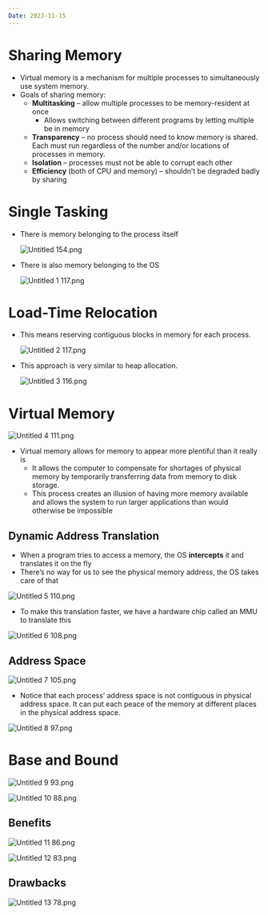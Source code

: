```yaml
---
Date: 2023-11-15
---
```

# Sharing Memory

- Virtual memory is a mechanism for multiple processes to simultaneously use system memory.
- Goals of sharing memory:
	- **Multitasking** – allow multiple processes to be memory-resident at once
		- Allows switching between different programs by letting multiple be in memory
	- **Transparency** – no process should need to know memory is shared. Each must run regardless of the number and/or locations of processes in memory.
	- **Isolation** – processes must not be able to corrupt each other
	- **Efficiency** (both of CPU and memory) – shouldn’t be degraded badly by sharing

# Single Tasking

- There is memory belonging to the process itself

	![Untitled 154.png](attachments/Untitled%20154.png)

- There is also memory belonging to the OS

	![Untitled 1 117.png](attachments/Untitled%201%20117.png)

# Load-Time Relocation

- This means reserving contiguous blocks in memory for each process.

	![Untitled 2 117.png](attachments/Untitled%202%20117.png)

- This approach is very similar to heap allocation.

	![Untitled 3 116.png](attachments/Untitled%203%20116.png)

# Virtual Memory

![Untitled 4 111.png](attachments/Untitled%204%20111.png)

- Virtual memory allows for memory to appear more plentiful than it really is
	- It allows the computer to compensate for shortages of physical memory by temporarily transferring data from memory to disk storage.
	- This process creates an illusion of having more memory available and allows the system to run larger applications than would otherwise be impossible

## Dynamic Address Translation

- When a program tries to access a memory, the OS **intercepts** it and translates it on the fly
- There’s no way for us to see the physical memory address, the OS takes care of that

![Untitled 5 110.png](attachments/Untitled%205%20110.png)

- To make this translation faster, we have a hardware chip called an MMU to translate this

![Untitled 6 108.png](attachments/Untitled%206%20108.png)

## Address Space

![Untitled 7 105.png](attachments/Untitled%207%20105.png)

- Notice that each process’ address space is not contiguous in physical address space. It can put each peace of the memory at different places in the physical address space.

![Untitled 8 97.png](attachments/Untitled%208%2097.png)

# Base and Bound

![Untitled 9 93.png](attachments/Untitled%209%2093.png)

![Untitled 10 88.png](attachments/Untitled%2010%2088.png)

## Benefits

![Untitled 11 86.png](attachments/Untitled%2011%2086.png)

![Untitled 12 83.png](attachments/Untitled%2012%2083.png)

## Drawbacks

![Untitled 13 78.png](attachments/Untitled%2013%2078.png)
